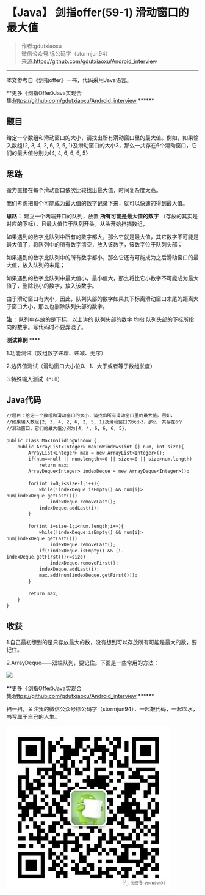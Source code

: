 # 【Java】 剑指offer(59-1) 滑动窗口的最大值  
  
> 作者:gdutxiaoxu<br/> 微信公众号:徐公码字（stormjun94）<br/>来源:https://github.com/gdutxiaoxu/Android_interview

****

本文参考自《剑指offer》一书，代码采用Java语言。

**更多《剑指Offer》Java实现合集:https://github.com/gdutxiaoxu/Android_interview ******

## 题目

给定一个数组和滑动窗口的大小，请找出所有滑动窗口里的最大值。例如，如果输入数组{2, 3, 4, 2, 6, 2, 5,
1}及滑动窗口的大小3，那么一共存在6个滑动窗口，它们的最大值分别为{4, 4, 6, 6, 6, 5}

## 思路

蛮力直接在每个滑动窗口依次比较找出最大值，时间复杂度太高。

我们考虑把每个可能成为最大值的数字记录下来，就可以快速的得到最大值。

**思路：** 建立一个两端开口的队列，放置 **所有可能是最大值的数字** （存放的其实是对应的下标），且最大值位于队列开头。从头开始扫描数组，

如果遇到的数字比队列中所有的数字都大，那么它就是最大值，其它数字不可能是最大值了，将队列中的所有数字清空，放入该数字，该数字位于队列头部；

如果遇到的数字比队列中的所有数字都小，那么它还有可能成为之后滑动窗口的最大值，放入队列的末尾；

如果遇到的数字比队列中最大值小，最小值大，那么将比它小数字不可能成为最大值了，删除较小的数字，放入该数字。

由于滑动窗口有大小，因此，队列头部的数字如果其下标离滑动窗口末尾的距离大于窗口大小，那么也删除队列头部的数字。

**注** ：队列中存放的是下标，以上讲的 队列头部的数字 均指 队列头部的下标所指向的数字。写代码时不要弄混了。

**测试算例** ****

1.功能测试（数组数字递增、递减、无序）

2.边界值测试（滑动窗口大小位0、1、大于或者等于数组长度）

3.特殊输入测试（null）

## **Java代码**

    
    
    //题目：给定一个数组和滑动窗口的大小，请找出所有滑动窗口里的最大值。例如，
    //如果输入数组{2, 3, 4, 2, 6, 2, 5, 1}及滑动窗口的大小3，那么一共存在6个
    //滑动窗口，它们的最大值分别为{4, 4, 6, 6, 6, 5}，
    
    public class MaxInSlidingWindow {
        public ArrayList<Integer> maxInWindows(int [] num, int size){
            ArrayList<Integer> max = new ArrayList<Integer>();
            if(num==null || num.length<=0 || size<=0 || size>num.length)
                return max;
            ArrayDeque<Integer> indexDeque = new ArrayDeque<Integer>();
            
            for(int i=0;i<size-1;i++){
                while(!indexDeque.isEmpty() && num[i]> num[indexDeque.getLast()])
                    indexDeque.removeLast();
                indexDeque.addLast(i);
            }
            
            for(int i=size-1;i<num.length;i++){
                while(!indexDeque.isEmpty() && num[i]> num[indexDeque.getLast()])
                    indexDeque.removeLast();
                if(!indexDeque.isEmpty() && (i-indexDeque.getFirst())>=size)
                    indexDeque.removeFirst();
                indexDeque.addLast(i);
                max.add(num[indexDeque.getFirst()]);
            }
            
            return max;
        }
    }
    

## **收获**

1.自己最初想到的是只存放最大的数，没有想到可以存放所有可能是最大的数，要记住。

2.ArrayDeque——双端队列，要记住。下面是一些常用的方法：

![](https://img2018.cnblogs.com/blog/1407330/201811/1407330-20181115165621790-67013616.png)

**更多《剑指Offer》Java实现合集:https://github.com/gdutxiaoxu/Android_interview ******

扫一扫，关注我的微信公众号徐公码字（stormjun94），一起敲代码，一起吹水，书写属于自己的人生。

![](https://raw.githubusercontent.com/gdutxiaoxu/blog_pic/master/offer/20200722234908.png)